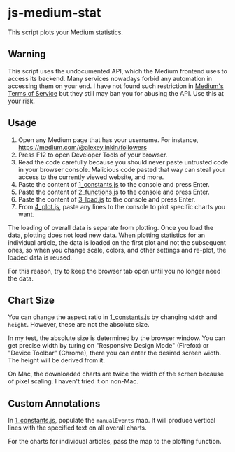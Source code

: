 # js-medium-stat

This script plots your Medium statistics.

## Warning

This script uses the undocumented API, which the Medium frontend uses to access its backend.
Many services nowadays forbid any automation in accessing them on your end.
I have not found such restriction in [Medium's Terms of Service](https://policy.medium.com/medium-terms-of-service-9db0094a1e0f)
but they still may ban you for abusing the API.
Use this at your risk.

## Usage

1. Open any Medium page that has your username. For instance, https://medium.com/@alexey.inkin/followers
2. Press F12 to open Developer Tools of your browser.
3. Read the code carefully because you should never paste untrusted code in your browser console.
   Malicious code pasted that way can steal your access to the currently viewed website, and more.
4. Paste the content of [1_constants.js](1_constants.js) to the console and press Enter.
5. Paste the content of [2_functions.js](2_functions.js) to the console and press Enter.
6. Paste the content of [3_load.js](3_load.js) to the console and press Enter.
7. From [4_plot.js](4_plot.js), paste any lines to the console to plot specific charts you want.

The loading of overall data is separate from plotting.
Once you load the data, plotting does not load new data.
When plotting statistics for an individual article, the data is loaded on the first plot
and not the subsequent ones, so when you change scale, colors, and other settings and re-plot,
the loaded data is reused.

For this reason, try to keep the browser tab open until you no longer need the data.

## Chart Size

You can change the aspect ratio in [1_constants.js](1_constants.js)
by changing `width` and `height`. However, these are not the absolute size.

In my test, the absolute size is determined by the browser window.
You can get precise width by turing on "Responsive Design Mode" (Firefox) or "Device Toolbar" (Chrome),
there you can enter the desired screen width. The height will be derived from it.

On Mac, the downloaded charts are twice the width of the screen because of pixel scaling.
I haven't tried it on non-Mac.

## Custom Annotations

In [1_constants.js](1_constants.js), populate the `manualEvents` map.
It will produce vertical lines with the specified text on all overall charts.

For the charts for individual articles, pass the map to the plotting function.
